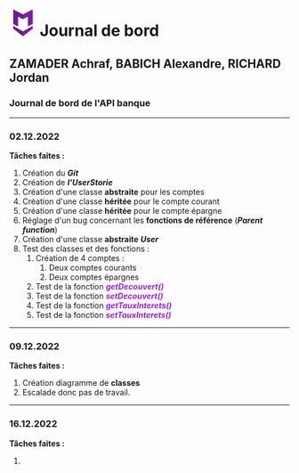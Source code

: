 # ![logo Markdown](https://github.com/adam-p/markdown-here/raw/master/src/common/images/icon48.png) Journal de bord
## ZAMADER Achraf, BABICH Alexandre, RICHARD Jordan
### Journal de bord de l'API banque

___

### 02.12.2022

**Tâches faites :**

1. Création du ***Git***
2. Création de ***l'UserStorie***
3. Création d'une classe **abstraite** pour les comptes   
4. Création d'une classe **héritée** pour le compte courant
5. Création d'une classe **héritée** pour le compte épargne
6. Réglage d'un bug concernant les **fonctions de référence** (***Parent function***)
7. Création d'une classe **abstraite** ***User***
8. Test des classes et des fonctions :
   1.  Création de 4 comptes :
       1.  Deux comptes courants
       2.  Deux comptes épargnes
   2. Test de la fonction <span style="color:#A020F0">***getDecouvert()***
   3. Test de la fonction <span style="color:#A020F0">***setDecouvert()***</span>
   4. Test de la fonction <span style="color:#A020F0">***getTauxInterets()***</span>
   5. Test de la fonction <span style="color:#A020F0">***setTauxInterets()***</span>

___

### 09.12.2022

**Tâches faites :**

1. Création diagramme de **classes**
2. Escalade donc pas de travail.

___

### 16.12.2022

**Tâches faites :**

1.


